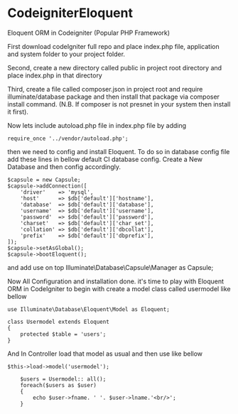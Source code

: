 # CodeigniterEloquent
Eloquent ORM in Codeigniter (Popular PHP Framework)

First download codeIgniter full repo and place index.php file, application and system folder to your project folder.

Second, create a new directory called public in project root directory and place index.php in that directory

Third, create a file called composer.json in project root and require illuminate/database package and then install that package via composer install command. (N.B. If composer is not presnet in your system then install it first).

Now lets include autoload.php file in index.php file by adding

	require_once '../vendor/autoload.php';

then we need to config and install Eloquent. To do so in database config file add these lines in bellow default CI database config. Create a New Database and then config accordingly.

	$capsule = new Capsule;
	$capsule->addConnection([
	    'driver'    => 'mysql',
	    'host'      => $db['default']['hostname'],
	    'database'  => $db['default']['database'],
	    'username'  => $db['default']['username'],
	    'password'  => $db['default']['password'],
	    'charset'   => $db['default']['char_set'],
	    'collation' => $db['default']['dbcollat'],
	    'prefix'    => $db['default']['dbprefix'],
	]);
	$capsule->setAsGlobal();
	$capsule->bootEloquent();

and add use on top
	Illuminate\Database\Capsule\Manager as Capsule; 


Now All Configuration and installation done. it's time to play with Eloquent ORM in CodeIgniter
to begin with create a model class called usermodel like bellow

	use Illuminate\Database\Eloquent\Model as Eloquent;
	
	class Usermodel extends Eloquent
	{
		protected $table = 'users';	
	}

And In Controller load that model as usual and then use like bellow
    
    $this->load->model('usermodel');

		$users = Usermodel:: all();
		foreach($users as $user)
		{
			echo $user->fname. ' '. $user->lname.'<br/>';
		}
